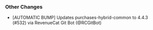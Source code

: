### Other Changes
* [AUTOMATIC BUMP] Updates purchases-hybrid-common to 4.4.3 (#532) via RevenueCat Git Bot (@RCGitBot)

